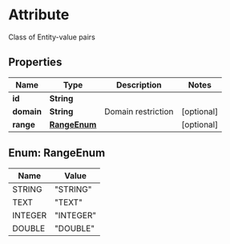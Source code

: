 

# Attribute

Class of Entity-value pairs
## Properties

Name | Type | Description | Notes
------------ | ------------- | ------------- | -------------
**id** | **String** |  | 
**domain** | **String** | Domain restriction |  [optional]
**range** | [**RangeEnum**](#RangeEnum) |  |  [optional]



## Enum: RangeEnum

Name | Value
---- | -----
STRING | &quot;STRING&quot;
TEXT | &quot;TEXT&quot;
INTEGER | &quot;INTEGER&quot;
DOUBLE | &quot;DOUBLE&quot;



